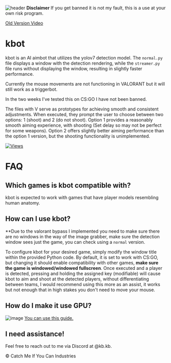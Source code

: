 ![header](https://capsule-render.vercel.app/api?type=waving&color=auto&height=300&section=header&text=kbot&fontSize=90&animation=fadeIn)
**Disclaimer** If you get banned it is not my fault, this is a use at your own risk program.


[Old Version Video](https://kb.likes-to-co.de/n8hzdfry.mp4)

# kbot

kbot is an AI aimbot that utilizes the yolov7 detection model. The `normal.py` file displays a window with the detection rendering, while the `streamer.py` file runs without displaying the window, resulting in slightly faster performance.

Currently the mouse movements are not functioning in VALORANT but it will still work as a triggerbot.

In the two weeks I've tested this on CS:GO I have not been banned.

The files with V serve as prototypes for achieving smooth and consistent adjustments. When executed, they prompt the user to choose between two options: 1 (shoot) and 2 (do not shoot). Option 1 provides a reasonably smooth aiming experience, with shooting (Set delay so may not be perfect for some weapons). Option 2 offers slightly better aiming performance than the option 1 version, but the shooting functionality is unimplemented.

[![Views](https://hits.seeyoufarm.com/api/count/incr/badge.svg?url=https%3A%2F%2Fgithub.com%2Fkbdevs%2Fai-aimbot&count_bg=%239279B5&title_bg=%23555555&icon=&icon_color=%23FFFFFF&title=Views&edge_flat=false)](https://hits.seeyoufarm.com)

# FAQ

## Which games is kbot compatible with?

kbot is expected to work with games that have player models resembling human anatomy.

## How can I use kbot?

**Due to the valorant bypass I implemented you need to make sure there are no windows in the way of the image grabber, make sure the detection window sees just the game, you can check using a `normal` version.

To configure kbot for your desired game, simply modify the window title within the provided Python code. By default, it is set to work with CS:GO, but changing it should enable compatibility with other games, **make sure the game is windowed/windowed fullscreen**. Once executed and a player is detected, pressing and holding the assigned key (modifiable) will cause kbot to aim and shoot at the detected players, without differentiating between teams, I would recommend using this more as an assist, it works but not enough that in high stakes you don't need to move your mouse.

## How do I make it use GPU?
![image](https://github.com/kbdevs/ai-aimbot/assets/86767129/4231cfa3-6a3f-485e-aaa7-ef7a78680ae8)
[You can use this guide.](https://medium.com/analytics-vidhya/build-opencv-from-source-with-cuda-for-gpu-access-on-windows-5cd0ce2b9b37) 


## I need assistance!

Feel free to reach out to me via Discord at @kb.kb.

© Catch Me If You Can Industries
